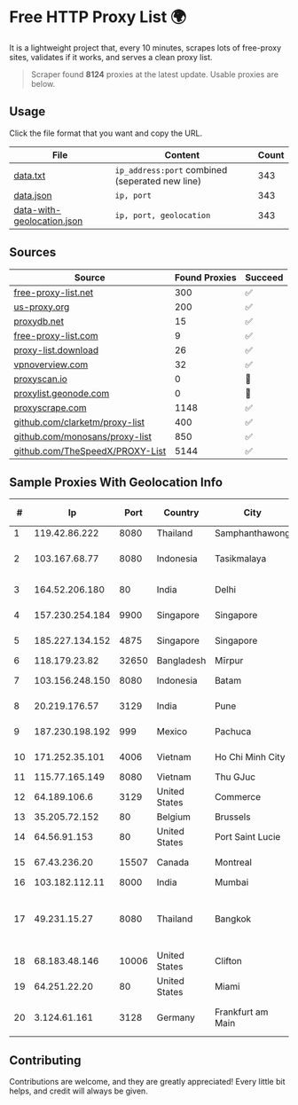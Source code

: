 
# Free HTTP Proxy List 🌍

It is a lightweight project that, every 10 minutes, scrapes lots of free-proxy sites, validates if it works, and serves a clean proxy list.


> Scraper found **8124** proxies at the latest update. Usable proxies are below.

## Usage

Click the file format that you want and copy the URL.


|File|Content|Count|
|----|-------|-----|
|[data.txt](https://raw.githubusercontent.com/themiralay/Proxy-List-World/master/data.txt)|`ip_address:port` combined (seperated new line)|343|
|[data.json](https://raw.githubusercontent.com/themiralay/Proxy-List-World/master/data.json)|`ip, port`|343|
|[data-with-geolocation.json](https://raw.githubusercontent.com/themiralay/Proxy-List-World/master/data-with-geolocation.json)|`ip, port, geolocation`|343|

## Sources

|Source|Found Proxies|Succeed|
|------|-------------|-------|
|[free-proxy-list.net](https://free-proxy-list.net)|300|✅|
|[us-proxy.org](https://www.us-proxy.org)|200|✅|
|[proxydb.net](http://proxydb.net)|15|✅|
|[free-proxy-list.com](https://free-proxy-list.com/?page=&port=&type%5B%5D=http&type%5B%5D=https&up_time=0&search=Search)|9|✅|
|[proxy-list.download](https://www.proxy-list.download/HTTP)|26|✅|
|[vpnoverview.com](https://vpnoverview.com/privacy/anonymous-browsing/free-proxy-servers)|32|✅|
|[proxyscan.io](https://www.proxyscan.io)|0|🚫|
|[proxylist.geonode.com](https://proxylist.geonode.com/api/proxy-list?limit=300&page=1&sort_by=lastChecked&sort_type=desc&protocols=http,https)|0|🚫|
|[proxyscrape.com](https://api.proxyscrape.com/v2/?request=displayproxies&protocol=http&timeout=10000&country=all&ssl=all&anonymity=all)|1148|✅|
|[github.com/clarketm/proxy-list](https://raw.githubusercontent.com/clarketm/proxy-list/master/proxy-list-raw.txt)|400|✅|
|[github.com/monosans/proxy-list](https://raw.githubusercontent.com/monosans/proxy-list/main/proxies/http.txt)|850|✅|
|[github.com/TheSpeedX/PROXY-List](https://raw.githubusercontent.com/TheSpeedX/PROXY-List/master/http.txt)|5144|✅|


## Sample Proxies With Geolocation Info

|#|Ip|Port|Country|City|Internet Service Provider|
|-|--|----|-------|----|-------------------------|
|1|119.42.86.222|8080|Thailand|Samphanthawong|CAT-BB|
|2|103.167.68.77|8080|Indonesia|Tasikmalaya|PT Kataji Nukami Indonesia|
|3|164.52.206.180|80|India|Delhi|E2E Networks Limited|
|4|157.230.254.184|9900|Singapore|Singapore|DigitalOcean, LLC|
|5|185.227.134.152|4875|Singapore|Singapore|Contabo Asia Private Limited|
|6|118.179.23.82|32650|Bangladesh|Mīrpur|bdHUB|
|7|103.156.248.150|8080|Indonesia|Batam|Trans Media Telekomunikasi|
|8|20.219.176.57|3129|India|Pune|Microsoft Corporation|
|9|187.230.198.192|999|Mexico|Pachuca|Uninet S.A. de C.V.|
|10|171.252.35.101|4006|Vietnam|Ho Chi Minh City|Viettel Corporation|
|11|115.77.165.149|8080|Vietnam|Thu GJuc|Viettel Group|
|12|64.189.106.6|3129|United States|Commerce|Apogee Telecom Inc.|
|13|35.205.72.152|80|Belgium|Brussels|Google LLC|
|14|64.56.91.153|80|United States|Port Saint Lucie|Indian River State College|
|15|67.43.236.20|15507|Canada|Montreal|GloboTech Communications|
|16|103.182.112.11|8000|India|Mumbai|Ruhi Infotech|
|17|49.231.15.27|8080|Thailand|Bangkok|Advanced Wireless Network Company Limited|
|18|68.183.48.146|10006|United States|Clifton|DigitalOcean, LLC|
|19|64.251.22.20|80|United States|Miami|Infolink Global Corporation|
|20|3.124.61.161|3128|Germany|Frankfurt am Main|Amazon Technologies Inc.|



## Contributing

Contributions are welcome, and they are greatly appreciated! Every
little bit helps, and credit will always be given.

